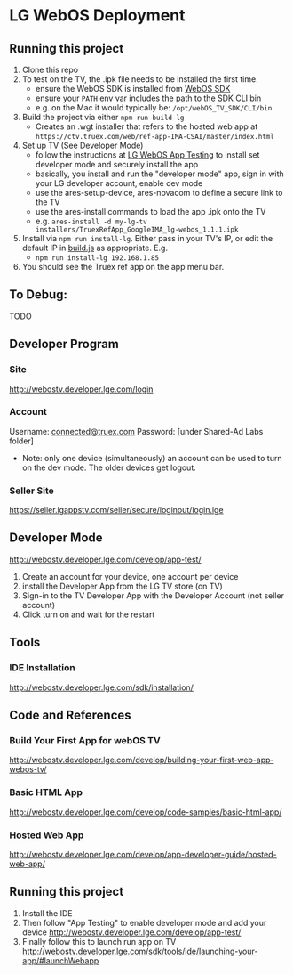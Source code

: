 # LG WebOS Deployment  

## Running this project
1. Clone this repo
1. To test on the TV, the .ipk file needs to be installed the first time.
   - ensure the WebOS SDK is installed from [WebOS SDK](http://webostv.developer.lge.com/sdk/download/download-sdk/)
   - ensure your `PATH` env var includes the path to the SDK CLI bin
   - e.g. on the Mac it would typically be: `/opt/webOS_TV_SDK/CLI/bin`
1. Build the project via either `npm run build-lg`
   * Creates an .wgt installer that refers to the hosted web app at `https://ctv.truex.com/web/ref-app-IMA-CSAI/master/index.html`
1. Set up TV (See Developer Mode)
   - follow the instructions at [LG WebOS App Testing](http://webostv.developer.lge.com/develop/app-test/) to install set developer mode and securely install the app
   - basically, you install and run the "developer mode" app, sign in with your LG developer account, enable dev mode
   - use the ares-setup-device, ares-novacom to define a secure link to the TV
   - use the ares-install commands to load the app .ipk onto the TV
   - e.g. `ares-install -d my-lg-tv installers/TruexRefApp_GoogleIMA_lg-webos_1.1.1.ipk`
1. Install via `npm run install-lg`. Either pass in your TV's IP, or edit the default IP in [build.js](./builder.js) as appropriate. E.g.
   * `npm run install-lg 192.168.1.85`
1. You should see the Truex ref app on the app menu bar.

## To Debug:
TODO

## Developer Program
### Site
http://webostv.developer.lge.com/login

### Account 
Username: connected@truex.com
Password: [under Shared-Ad Labs folder] 
* Note: only one device (simultaneously) an account can be used to turn on the dev mode. The older devices get logout.

### Seller Site
https://seller.lgappstv.com/seller/secure/loginout/login.lge

## Developer Mode
http://webostv.developer.lge.com/develop/app-test/
1. Create an account for your device, one account per device
1. install the Developer App from the LG TV store (on TV)
1. Sign-in to the TV Developer App with the Developer Account (not seller account)
1. Click turn on and wait for the restart

## Tools
### IDE Installation
http://webostv.developer.lge.com/sdk/installation/

## Code and References
### Build Your First App for webOS TV
http://webostv.developer.lge.com/develop/building-your-first-web-app-webos-tv/

### Basic HTML App
http://webostv.developer.lge.com/develop/code-samples/basic-html-app/

### Hosted Web App
http://webostv.developer.lge.com/develop/app-developer-guide/hosted-web-app/

## Running this project
1. Install the IDE
1. Then follow "App Testing" to enable developer mode and add your device
http://webostv.developer.lge.com/develop/app-test/ 
1. Finally follow this to launch run app on TV
http://webostv.developer.lge.com/sdk/tools/ide/launching-your-app/#launchWebapp
